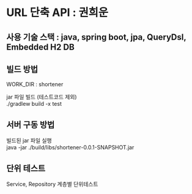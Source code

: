 # URL 단축 API : 권희운

## 사용 기술 스택 : java, spring boot, jpa, QueryDsl, Embedded H2 DB

## 빌드 방법
WORK_DIR :  shortener

jar 파일 빌드 (테스트코드 제외) \
./gradlew build -x test

## 서버 구동 방법
빌드된 jar 파일 실행 \
java -jar ./build/libs/shortener-0.0.1-SNAPSHOT.jar 


## 단위 테스트
Service, Repository 계층별 단위테스트 
